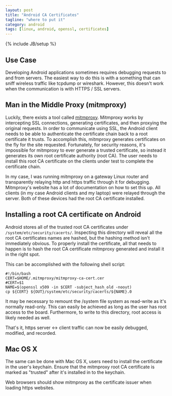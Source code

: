```yaml
---
layout: post
title: "Android CA Certificates"
tagline: "where to put it"
category: android
tags: [linux, android, openssl, certificates]
---
```

{% include JB/setup %}

Use Case
--------

Developing Android applications sometimes requires debugging requests to and from servers.  The easiest way to do this is with a something that can sniff wireless traffic like tcpdump or wireshark.  However, this doesn't work when the communication is with HTTPS / SSL servers.

Man in the Middle Proxy (mitmproxy)
-----------------------------------

Luckily, there exists a tool called [mitmproxy](http://mitmproxy.org/).  Mitmproxy works by intercepting SSL connections, generating certificates, and then proxying the original requests.  In order to communicate using SSL, the Android client needs to be able to authenticate the certificate chain back to a root certificate it trusts.  To accomplish this, mitmproxy generates certificates on the fly for the site requested.  Fortunately, for security reasons, it's impossible for mitmproxy to ever generate a trusted certificate, so instead it generates its own root certificate authority (root CA).  The user needs to install this root CA certificate on the clients under test to complete the certificate chain.

In my case, I was running mitmproxy on a gateway Linux router and transparently relaying http and https traffic through it for debugging.  Mitmproxy's website has a lot of documentation on how to set this up.  All clients (in my case Android clients and my laptop) were relayed through the server.  Both of these devices had the root CA certificate installed.

Installing a root CA certificate on Android
-------------------------------------------

Android stores all of the trusted root CA certificates under <code>/system/etc/security/cacerts/</code>.  Inspecting this directory will reveal all the root CA certificates names are hashed, but the hashing method isn't immediately obvious.  To properly install the certificate, all that needs to happen is to hash the root CA certificate mitmproxy generated and install it in the right spot.

This can be accomplished with the following shell script:

	#!/bin/bash
	CERT=$HOME/.mitmproxy/mitmproxy-ca-cert.cer
	#CERT=$1
	NAME=$(openssl x509 -in $CERT -subject_hash_old -noout)
	cp ${CERT} ${OUT}/system/etc/security/cacerts/${NAME}.0


It may be necessary to remount the /system file system as read-write as it's normally read-only.  This can easily be achieved as long as the user has root access to the board.  Furthermore, to write to this directory, root access is likely needed as well.

That's it, https server &lt;-&gt; client traffic can now be easily debugged, modified, and recorded.

Mac OS X
--------

The same can be done with Mac OS X, users need to install the certificate in the user's keychain.  Ensure that the mitmproxy root CA certificate is marked as "trusted" after it's installed in to the keychain.

Web browsers should show mitmproxy as the certificate issuer when loading https websites.
